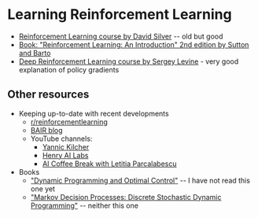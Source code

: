 # Learning Reinforcement Learning

* [Reinforcement Learning course by David Silver](https://www.davidsilver.uk/teaching/) -- old but good
* [Book: "Reinforcement Learning: An Introduction" 2nd edition by Sutton and Barto](http://incompleteideas.net/book/the-book.html)
* [Deep Reinforcement Learning course by Sergey Levine](http://rail.eecs.berkeley.edu/deeprlcourse/) - very good explanation of policy gradients

## Other resources

* Keeping up-to-date with recent developments
  * [r/reinforcementlearning](https://www.reddit.com/r/reinforcementlearning/)
  * [BAIR blog](https://bair.berkeley.edu/blog/?refresh=1)
  * YouTube channels:
    * [Yannic Kilcher](https://www.youtube.com/c/YannicKilcher/videos)
    * [Henry AI Labs](https://www.youtube.com/channel/UCHB9VepY6kYvZjj0Bgxnpbw)
    * [AI Coffee Break with Letitia Parcalabescu](https://www.youtube.com/c/AICoffeeBreakwithLetitiaParcalabescu/featured)
* Books
  * ["Dynamic Programming and Optimal Control"](http://www.athenasc.com/dpbook.html) -- I have not read this one yet
  * ["Markov Decision Processes: Discrete Stochastic Dynamic Programming"](https://www.wiley.com/en-us/Markov+Decision+Processes%3A+Discrete+Stochastic+Dynamic+Programming-p-9780471727828) -- neither this one